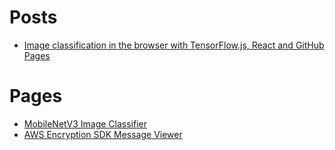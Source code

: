 # Posts
- [Image classification in the browser with TensorFlow.js, React and GitHub Pages](https://medium.com/@tesheng_93/image-classification-in-the-browser-with-tensorflow-js-react-and-github-pages-753cd9561543)

# Pages
- [MobileNetV3 Image Classifier](https://teai.dev/tfjs-mobilenetv3/)
- [AWS Encryption SDK Message Viewer](https://teai.dev/aws-encryption-sdk-message-viewer/)
